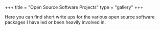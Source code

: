 +++
title = "Open Source Software Projects"
type = "gallery"
+++


Here you can find short write ups for the various open source software packages I have led or been heavily involved in.